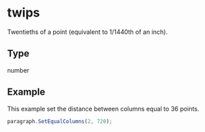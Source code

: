 # twips

Twentieths of a point (equivalent to 1/1440th of an inch).

## Type

number



## Example

This example set the distance between columns equal to 36 points.

```javascript
paragraph.SetEqualColumns(2, 720);
```
